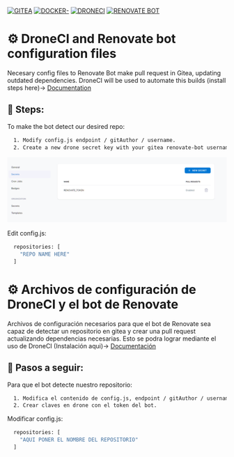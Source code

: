 [![GITEA](https://img.shields.io/badge/gitea-black?style=for-the-badge&logo=gitea)](https://gitea.io/en-us/)
[![DOCKER-](https://img.shields.io/badge/docker-black?style=for-the-badge&logo=docker)](https://docs.docker.com/)
[![DRONECI](https://img.shields.io/badge/drone-black?style=for-the-badge&logo=drone)](https://www.drone.io/)
[![RENOVATE BOT](https://img.shields.io/badge/renovatebot-black?style=for-the-badge&logo=renovatebot)](https://docs.renovatebot.com/)

# ⚙️ DroneCI and Renovate bot configuration files
Necesary config files to Renovate Bot make pull request in Gitea, updating outdated dependencies.
DroneCI will be used to automate this builds (install steps here)-> [Documentation](https://github.com/01Joel-Hazas/docker-gitea-droneCI)

## 🚀 Steps:

To make the bot detect our desired repo:

```bash
  1. Modify config.js endpoint / gitAuthor / username.
  2. Create a new drone secret key with your gitea renovate-bot username token.
```
![Drone](https://raw.githubusercontent.com/01Joel-Hazas/renovate-gitea-droneCI/master/secrets.png)

Edit config.js:

```bash
  repositories: [
    "REPO NAME HERE"
  ]
```

# ⚙️ Archivos de configuración de DroneCI y el bot de Renovate
Archivos de configuración necesarios para que el bot de Renovate sea capaz de detectar un repositorio en gitea y crear una pull request actualizando dependencias necesarias.
Esto se podra lograr mediante el uso de DroneCI (Instalación aqui)-> [Documentación](https://github.com/01Joel-Hazas/docker-gitea-droneCI)

## 🚀 Pasos a seguir:

Para que el bot detecte nuestro repositorio:

```bash
  1. Modifica el contenido de config.js, endpoint / gitAuthor / username.
  2. Crear claves en drone con el token del bot.
```

Modificar config.js:

```bash
  repositories: [
    "AQUI PONER EL NOMBRE DEL REPOSITORIO"
  ]
```
